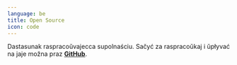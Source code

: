 ```yaml
---
language: be
title: Open Source
icon: code
---
```


Dastasunak raspracoŭvajecca supolnaściu. Sačyć za raspracoŭkaj i ŭpłyvać na jaje možna praz [**GitHub**](https://github.com/mdslides).
